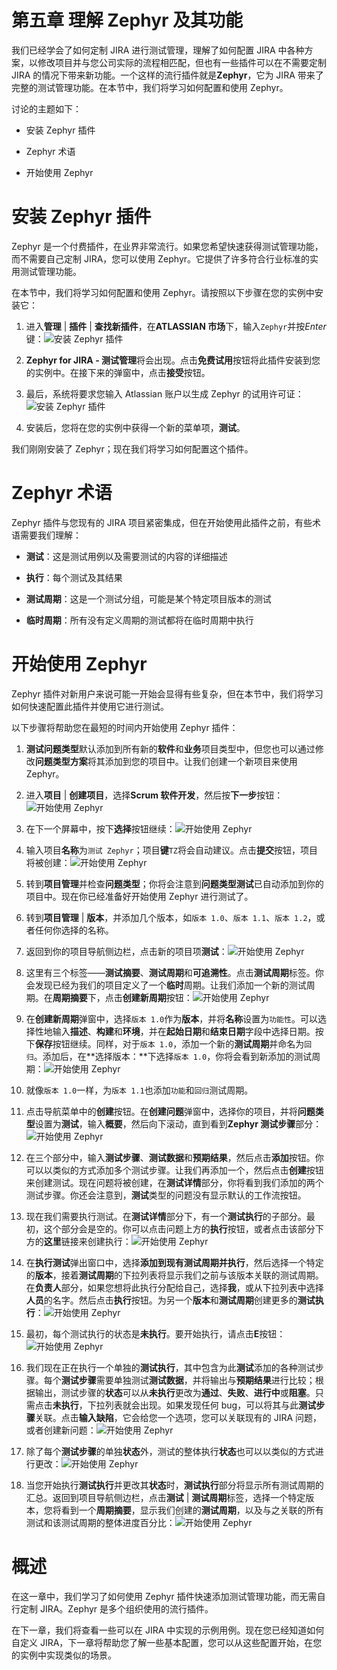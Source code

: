 # 第五章 理解 Zephyr 及其功能

我们已经学会了如何定制 JIRA 进行测试管理，理解了如何配置 JIRA 中各种方案，以修改项目并与您公司实际的流程相匹配，但也有一些插件可以在不需要定制 JIRA 的情况下带来新功能。一个这样的流行插件就是**Zephyr**，它为 JIRA 带来了完整的测试管理功能。在本节中，我们将学习如何配置和使用 Zephyr。

讨论的主题如下：

+   安装 Zephyr 插件

+   Zephyr 术语

+   开始使用 Zephyr

# 安装 Zephyr 插件

Zephyr 是一个付费插件，在业界非常流行。如果您希望快速获得测试管理功能，而不需要自己定制 JIRA，您可以使用 Zephyr。它提供了许多符合行业标准的实用测试管理功能。

在本节中，我们将学习如何配置和使用 Zephyr。请按照以下步骤在您的实例中安装它：

1.  进入**管理** | **插件** | **查找新插件**，在**ATLASSIAN 市场**下，输入`Zephyr`并按*Enter*键：![安装 Zephyr 插件](img/image_05_001.jpg)

1.  **Zephyr for JIRA - 测试管理**将会出现。点击**免费试用**按钮将此插件安装到您的实例中。在接下来的弹窗中，点击**接受**按钮。

1.  最后，系统将要求您输入 Atlassian 账户以生成 Zephyr 的试用许可证：![安装 Zephyr 插件](img/image_05_002.jpg)

1.  安装后，您将在您的实例中获得一个新的菜单项，**测试**。

我们刚刚安装了 Zephyr；现在我们将学习如何配置这个插件。

# Zephyr 术语

Zephyr 插件与您现有的 JIRA 项目紧密集成，但在开始使用此插件之前，有些术语需要我们理解：

+   **测试**：这是测试用例以及需要测试的内容的详细描述

+   **执行**：每个测试及其结果

+   **测试周期**：这是一个测试分组，可能是某个特定项目版本的测试

+   **临时周期**：所有没有定义周期的测试都将在临时周期中执行

# 开始使用 Zephyr

Zephyr 插件对新用户来说可能一开始会显得有些复杂，但在本节中，我们将学习如何快速配置此插件并使用它进行测试。

以下步骤将帮助您在最短的时间内开始使用 Zephyr 插件：

1.  **测试问题类型**默认添加到所有新的**软件**和**业务**项目类型中，但您也可以通过修改**问题类型方案**将其添加到您的项目中。让我们创建一个新项目来使用 Zephyr。

1.  进入**项目** | **创建项目**，选择**Scrum 软件开发**，然后按**下一步**按钮：![开始使用 Zephyr](img/image_05_003.jpg)

1.  在下一个屏幕中，按下**选择**按钮继续：![开始使用 Zephyr](img/image_05_004.jpg)

1.  输入项目**名称**为`测试 Zephyr`；项目**键**`TZ`将会自动建议。点击**提交**按钮，项目将被创建：![开始使用 Zephyr](img/image_05_005.jpg)

1.  转到**项目管理**并检查**问题类型**；你将会注意到**问题类型测试**已自动添加到你的项目中。现在你已经准备好开始使用 Zephyr 进行测试了。

1.  转到**项目管理** | **版本**，并添加几个版本，如`版本 1.0`、`版本 1.1`、`版本 1.2`，或者任何你选择的名称。

1.  返回到你的项目导航侧边栏，点击新的项目项**测试**：![开始使用 Zephyr](img/image_05_006.jpg)

1.  这里有三个标签——**测试摘要**、**测试周期**和**可追溯性**。点击**测试周期**标签。你会发现已经为我们的项目定义了一个**临时**周期。让我们添加一个新的测试周期。在**周期摘要**下，点击**创建新周期**按钮：![开始使用 Zephyr](img/image_05_007.jpg)

1.  在**创建新周期**弹窗中，选择`版本 1.0`作为**版本**，并将**名称**设置为`功能性`。可以选择性地输入**描述**、**构建**和**环境**，并在**起始日期**和**结束日期**字段中选择日期。按下**保存**按钮继续。同样，对于`版本 1.0`，添加一个新的**测试周期**并命名为`回归`。添加后，在**选择版本：**下选择`版本 1.0`，你将会看到新添加的测试周期：![开始使用 Zephyr](img/image_05_008.jpg)

1.  就像`版本 1.0`一样，为`版本 1.1`也添加`功能`和`回归`测试周期。

1.  点击导航菜单中的**创建**按钮。在**创建问题**弹窗中，选择你的项目，并将**问题类型**设置为**测试**，输入**概要**，然后向下滚动，直到看到**Zephyr 测试步骤**部分：![开始使用 Zephyr](img/image_05_009.jpg)

1.  在三个部分中，输入**测试步骤**、**测试数据**和**预期结果**，然后点击**添加**按钮。你可以以类似的方式添加多个测试步骤。让我们再添加一个，然后点击**创建**按钮来创建测试。现在问题将被创建，在**测试详情**部分，你将看到我们添加的两个测试步骤。你还会注意到，**测试**类型的问题没有显示默认的工作流按钮。

1.  现在我们需要执行测试。在**测试详情**部分下，有一个**测试执行**的子部分。最初，这个部分会是空的。你可以点击问题上方的**执行**按钮，或者点击该部分下方的**这里**链接来创建执行：![开始使用 Zephyr](img/image_05_010.jpg)

1.  在**执行测试**弹出窗口中，选择**添加到现有测试周期并执行**，然后选择一个特定的**版本**，接着**测试周期**的下拉列表将显示我们之前与该版本关联的测试周期。在**负责人**部分，如果您想将此执行分配给自己，选择**我**，或从下拉列表中选择**人员**的名字。然后点击**执行**按钮。为另一个**版本**和**测试周期**创建更多的**测试执行**：![开始使用 Zephyr](img/image_05_011.jpg)

1.  最初，每个测试执行的状态是**未执行**。要开始执行，请点击**E**按钮：![开始使用 Zephyr](img/image_05_012.jpg)

1.  我们现在正在执行一个单独的**测试执行**，其中包含为此**测试**添加的各种测试步骤。每个**测试步骤**需要单独测试**测试数据**，并将输出与**预期结果**进行比较；根据输出，测试步骤的**状态**可以从**未执行**更改为**通过**、**失败**、**进行中**或**阻塞**。只需点击**未执行**，下拉列表就会出现。如果发现任何 bug，可以将其与此**测试步骤**关联。点击**输入缺陷**，它会给您一个选项，您可以关联现有的 JIRA 问题，或者创建新问题：![开始使用 Zephyr](img/image_05_013.jpg)

1.  除了每个**测试步骤**的单独**状态**外，测试的整体执行**状态**也可以以类似的方式进行更改：![开始使用 Zephyr](img/image_05_014.jpg)

1.  当您开始执行**测试执行**并更改其**状态**时，**测试执行**部分将显示所有测试周期的汇总。返回到项目导航侧边栏，点击**测试** | **测试周期**标签，选择一个特定版本，您将看到一个**周期摘要**，显示我们创建的**测试周期**，以及与之关联的所有测试和该测试周期的整体进度百分比：![开始使用 Zephyr](img/image_05_015.jpg)

# 概述

在这一章中，我们学习了如何使用 Zephyr 插件快速添加测试管理功能，而无需自行定制 JIRA。Zephyr 是多个组织使用的流行插件。

在下一章，我们将查看一些可以在 JIRA 中实现的示例用例。现在您已经知道如何自定义 JIRA，下一章将帮助您了解一些基本配置，您可以从这些配置开始，在您的实例中实现类似的场景。
